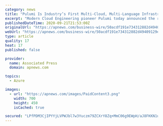 ```yaml
---
category: news
title: "Pulumi Is Industry’s First Multi-Cloud, Multi-Language Infrastructure as Code Platform with 100% Azure Support"
excerpt: "Modern Cloud Engineering pioneer Pulumi today announced the release of a Pulumi-native provider for Microsoft Azure that provides 100% coverage of Azure Resource Manager (ARM), the deployment and management service for Azure that enables users to create,"
publishedDateTime: 2020-09-21T21:53:00Z
originalUrl: "https://apnews.com/business-wire/50acdf191e734312882d49409129e82f"
webUrl: "https://apnews.com/business-wire/50acdf191e734312882d49409129e82f"
type: article
quality: 17
heat: 17
published: false

provider:
  name: Associated Press
  domain: apnews.com

topics:
  - Azure

images:
  - url: "https://apnews.com/images/PaidContent3.png"
    width: 700
    height: 450
    isCached: true

secured: "LPfPDM3CjIPYYjLVPWJbl7w3Yuczm79ZCXrY8Zq+MmC06g9EWpH/aJ8FKKN1u0JaYtq0qyUstdVyMwenSpiWZxZikIcgfVeOP9HpFsfa1AaE+VOWbX//02tpoWF58GPHKqZAStu40FSkJM+rOPpl2yTubb6e0T9mGrRPFzyx+qn/RdYsU0I6spPUAQ/ej+WZ/q81/9D7VTBeWBA2okVzIy56rYqhZNANMko/htCr+RTFcVzLt/a+5EQK/iCbuNX+NcZr3KJeOc6H94HCcCk0+u6kTFlpG0F1B5bVpmoDGWNntMDRiRUpMK6Qy9VnyOKJuTnM4QQHY1IWhYZFLgzTqKsNqZ8T7u3G0zjdmPrLjEU=;+Dt602lBOLgwVRoxm+6TXg=="
---
```


